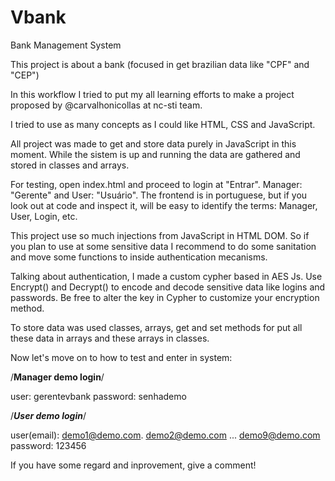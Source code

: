 # Vbank
Bank Management System

This project is about a bank (focused in get brazilian data like "CPF" and "CEP") 

In this workflow I tried to put my all learning efforts to make a project proposed by @carvalhonicollas at nc-sti team.

I tried to use as many concepts as I could like HTML, CSS and JavaScript.

All project was made to get and store data purely in JavaScript in this moment.
While the sistem is up and running the data are gathered and stored in classes and arrays.

For testing, open index.html and proceed to login at "Entrar". Manager: "Gerente" and User: "Usuário".
The frontend is in portuguese, but if you look out at code and inspect it, will be easy to identify the terms: Manager, User, Login, etc.

This project use so much injections from JavaScript in HTML DOM. So if you plan to use at some sensitive data I recommend to do some sanitation and move some functions to inside authentication mecanisms.

Talking about authentication, I made a custom cypher based in AES Js. Use Encrypt() and Decrypt() to encode and decode sensitive data like logins and passwords. Be free to alter the key in Cypher to customize your encryption method.

To store data was used classes, arrays, get and set methods for put all these data in arrays and these arrays in classes.

Now let's move on to how to test and enter in system:

/******Manager demo login******/

user: gerentevbank
password: senhademo

/*******User demo login*******/

user(email): demo1@demo.com. demo2@demo.com ... demo9@demo.com
password: 123456


If you have some regard and inprovement, give a comment!
